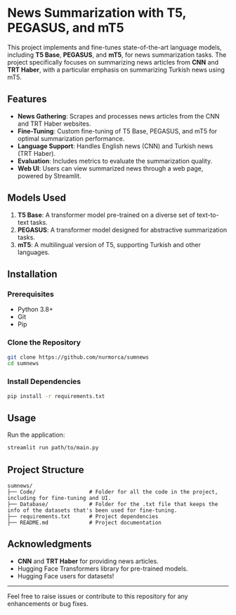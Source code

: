# News Summarization with T5, PEGASUS, and mT5

This project implements and fine-tunes state-of-the-art language models, including **T5 Base**, **PEGASUS**, and **mT5**, for news summarization tasks. The project specifically focuses on summarizing news articles from **CNN** and **TRT Haber**, with a particular emphasis on summarizing Turkish news using mT5. 

## Features

- **News Gathering**: Scrapes and processes news articles from the CNN and TRT Haber websites.
- **Fine-Tuning**: Custom fine-tuning of T5 Base, PEGASUS, and mT5 for optimal summarization performance.
- **Language Support**: Handles English news (CNN) and Turkish news (TRT Haber).
- **Evaluation**: Includes metrics to evaluate the summarization quality.
- **Web UI**: Users can view summarized news through a web page, powered by Streamlit.

## Models Used

1. **T5 Base**: A transformer model pre-trained on a diverse set of text-to-text tasks.
2. **PEGASUS**: A transformer model designed for abstractive summarization tasks.
3. **mT5**: A multilingual version of T5, supporting Turkish and other languages.

## Installation

### Prerequisites

- Python 3.8+
- Git
- Pip

### Clone the Repository
```bash
git clone https://github.com/nurmorca/sumnews
cd sumnews
```

### Install Dependencies
```bash
pip install -r requirements.txt
```

## Usage
Run the application:
```bash
streamlit run path/to/main.py
```


## Project Structure

```
sumnews/
├── Code/                 # Folder for all the code in the project, including for fine-tuning and UI.
├── Database/             # Folder for the .txt file that keeps the info of the datasets that's been used for fine-tuning.
├── requirements.txt      # Project dependencies
├── README.md             # Project documentation
```

## Acknowledgments

- **CNN** and **TRT Haber** for providing news articles.
- Hugging Face Transformers library for pre-trained models.
- Hugging Face users for datasets!

---
Feel free to raise issues or contribute to this repository for any enhancements or bug fixes.

